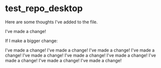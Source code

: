 # test_repo_desktop

Here are some thoughts I've added to the file.

I've made a change!

If I make a bigger change:

I've made a change!
I've made a change!
I've made a change!
I've made a change!
I've made a change!
I've made a change!
I've made a change!
I've made a change!
I've made a change!
I've made a change!
